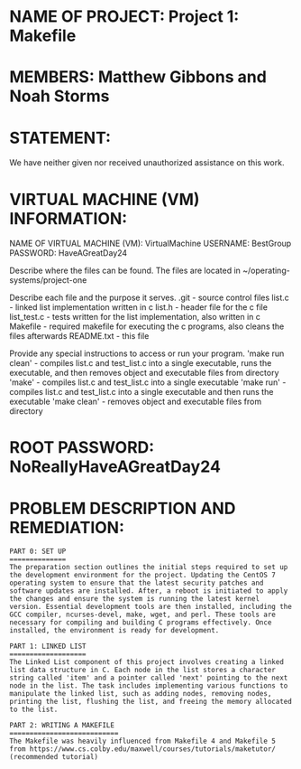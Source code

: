 NAME OF PROJECT: Project 1: Makefile
================

MEMBERS: Matthew Gibbons and Noah Storms
========

STATEMENT:
==========
We have neither given nor received unauthorized assistance on this work.

VIRTUAL MACHINE (VM) INFORMATION:
=================================
NAME OF VIRTUAL MACHINE (VM): VirtualMachine
USERNAME: BestGroup
PASSWORD: HaveAGreatDay24

Describe where the files can be found.
The files are located in ~/operating-systems/project-one

Describe each file and the purpose it serves.
.git - source control files
list.c - linked list implementation written in c
list.h - header file for the c file
list_test.c - tests written for the list implementation, also written in c
Makefile - required makefile for executing the c programs, also cleans the files afterwards
README.txt - this file

Provide any special instructions to access or run your program.
'make run clean' - compiles list.c and test_list.c into a single executable, runs the executable, and then removes object and executable files from directory
'make' - compiles list.c and test_list.c into a single executable
'make run' - compiles list.c and test_list.c into a single executable and then runs the executable
'make clean' - removes object and executable files from directory

ROOT PASSWORD: NoReallyHaveAGreatDay24
==============

PROBLEM DESCRIPTION AND REMEDIATION:
====================================

	PART 0: SET UP
	==============
	The preparation section outlines the initial steps required to set up the development environment for the project. Updating the CentOS 7 operating system to ensure that the latest security patches and software updates are installed. After, a reboot is initiated to apply the changes and ensure the system is running the latest kernel version. Essential development tools are then installed, including the GCC compiler, ncurses-devel, make, wget, and perl. These tools are necessary for compiling and building C programs effectively. Once installed, the environment is ready for development.

	PART 1: LINKED LIST
	===================
	The Linked List component of this project involves creating a linked list data structure in C. Each node in the list stores a character string called 'item' and a pointer called 'next' pointing to the next node in the list. The task includes implementing various functions to manipulate the linked list, such as adding nodes, removing nodes, printing the list, flushing the list, and freeing the memory allocated to the list.

	PART 2: WRITING A MAKEFILE
	===========================
	The Makefile was heavily influenced from Makefile 4 and Makefile 5 from https://www.cs.colby.edu/maxwell/courses/tutorials/maketutor/ (recommended tutorial)
